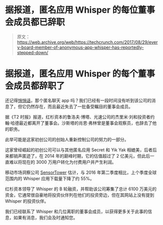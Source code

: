 # 据报道，匿名应用 Whisper 的每位董事会成员都已辞职

> 原文：<https://web.archive.org/web/https://techcrunch.com/2017/08/29/every-board-member-of-anonymous-app-whisper-has-reportedly-stepped-down/>

# 据报道，匿名应用 Whisper 的每个董事会成员都辞职了

还记得[悄悄话](https://web.archive.org/web/20230323141144/http://whisper.sh/)，那个匿名聊天 app 吗？我们已经有一段时间没有听到该公司的消息了，但它仍然存在，而且最近失去了一批备受瞩目的董事会成员。

据《T2 时报》报道，红杉资本的鲁洛夫·博塔、光速公司的杰里米·刘和投资者约翰·哈德最近都离开了董事会。沙斯塔的肖恩·弗林曾是董事会观察员，也辞去了他的职务。

此举可能是这家初创公司的创始人重新控制公司的努力的一部分。

这家曾经崛起的初创公司可以与其他匿名应用 Secret 和 Yik Yak 相媲美，后者后来都销声匿迹了，在 2014 年的巅峰时期，它的估值超过了 2 亿美元，但此后一直难以将现在的 3000 万用户转化为付费用户并产生利润。

移动市场洞察公司 [SensorTower](https://web.archive.org/web/20230323141144/https://sensortower.com/) 估计，与 2016 年第二季度相比，上个季度全球范围内的 Whisper 应用下载量下降了约 55%。

红杉资本领导了 Whisper 的 B 轮融资，并帮助该公司筹集了总计 6100 万美元的资金，它通常很自豪地将投资伙伴列在他们的投资旁边，但在其网站上没有提到 Whisper 的投资伙伴。

我们已经联系了 Whisper 和几位离职的董事会成员，以获得更多关于此事的信息，如果有消息，我们会及时通知您。